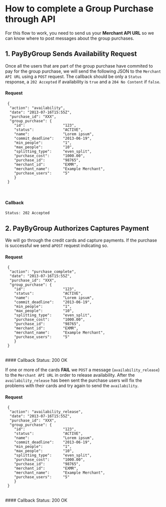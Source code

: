 # How to complete a Group Purchase through API

For this flow to work, you need to send us your **Merchant API URL** so we can know where to post messages about the group purchases.

## 1. PayByGroup Sends Availability Request
Once all the users that are part of the group purchase have commited to pay for the group purchase, we will send the following JSON to the `Merchant API URL` using a `POST` request.
The callback should be only a `Status` response, a `202 Accepted` if availability is `true` and a `204 No Content` if `false`.

#### Request
     {
      "action": "availability",
      "date": "2013-07-16T15:55Z",
      "purchase_id": "XXX",
      "group_purchase": {
        "id":                 "123",
        "status":             "ACTIVE",
        "name":               "Lorem ipsum",
        "commit_deadline":    "2013-06-19",
        "min_people":         "1",
        "max_people":         "10",
        "splitting_type":     "even_split",
        "purchase_cost":      "1000.00",
        "purchase_id":        "98765",
        "merchant_id":        "EXMR",
        "merchant_name":      "Example Merchant",
        "purchase_users":     "5"
        }
     }

<br>

#### Callback
    Status: 202 Accepted


## 2. PayByGroup Authorizes Captures Payment
We will go through the credit cards and capture payments. If the purchase is successful we send a`POST` request indicating so.
#### Request
     {
      "action": "purchase_complete",
      "date": "2013-07-16T15:55Z",
      "purchase_id": "XXX",
      "group_purchase": {
        "id":                 "123",
        "status":             "ACTIVE",
        "name":               "Lorem ipsum",
        "commit_deadline":    "2013-06-19",
        "min_people":         "1",
        "max_people":         "10",
        "splitting_type":     "even_split",
        "purchase_cost":      "1000.00",
        "purchase_id":        "98765",
        "merchant_id":        "EXMR",
        "merchant_name":      "Example Merchant",
        "purchase_users":     "5"
        }
     }
<br>
#### Callback
      Status: 200 OK

If one or more of the cards **FAIL** we `POST` a message (`availability_release`) to the `Merchant API URL` in order to release availability. After the `availability_release` has been sent the purchase users will fix the problems with their cards and try again to send the `availability`.
#### Request
     {
      "action": "availability_release",
      "date": "2013-07-16T15:55Z",
      "purchase_id": "XXX",
      "group_purchase": {
        "id":                 "123",
        "status":             "ACTIVE",
        "name":               "Lorem ipsum",
        "commit_deadline":    "2013-06-19",
        "min_people":         "1",
        "max_people":         "10",
        "splitting_type":     "even_split",
        "purchase_cost":      "1000.00",
        "purchase_id":        "98765",
        "merchant_id":        "EXMR",
        "merchant_name":      "Example Merchant",
        "purchase_users":     "5"
        }
     }
<br>
#### Callback
      Status: 200 OK
